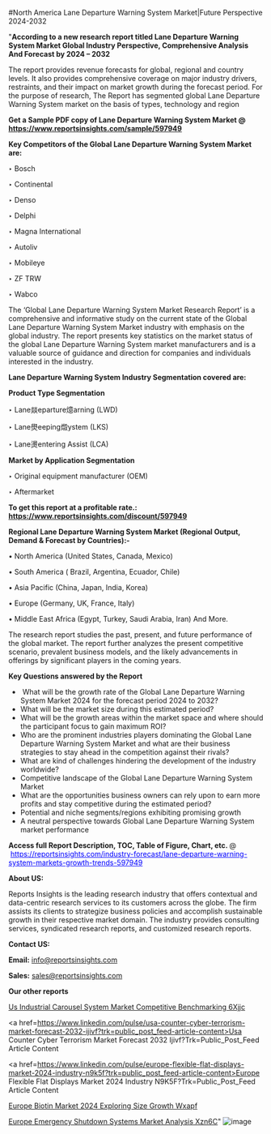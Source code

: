 #North America Lane Departure Warning System Market|Future Perspective 2024-2032

"<strong>According to a new research report titled Lane Departure Warning System Market Global Industry Perspective, Comprehensive Analysis And Forecast by 2024 – 2032</strong>

The report provides revenue forecasts for global, regional and country levels. It also provides comprehensive coverage on major industry drivers, restraints, and their impact on market growth during the forecast period. For the purpose of research, The Report has segmented global Lane Departure Warning System market on the basis of types, technology and region

<strong>Get a Sample PDF copy of Lane Departure Warning System Market </strong><strong>@<a href=https://www.reportsinsights.com/sample/597949 style=color:#0000ff;> https://www.reportsinsights.com/sample/597949</a></strong></font>

<strong>Key Competitors of the Global Lane Departure Warning System Market are:</strong>

‣ Bosch


‣ Continental


‣ Denso


‣ Delphi


‣ Magna International


‣ Autoliv


‣ Mobileye


‣ ZF TRW


‣ Wabco

The ‘Global Lane Departure Warning System Market Research Report’ is a comprehensive and informative study on the current state of the Global Lane Departure Warning System Market industry with emphasis on the global industry. The report presents key statistics on the market status of the global Lane Departure Warning System market manufacturers and is a valuable source of guidance and direction for companies and individuals interested in the industry.

<strong>Lane Departure Warning System Industry Segmentation covered are:</strong>

<strong>Product Type Segmentation</strong>

‣    Lane燚eparture燱arning (LWD)


‣ Lane燢eeping燬ystem (LKS)


‣ Lane燙entering Assist (LCA)

<strong>Market by Application Segmentation</strong>

‣   Original equipment manufacturer (OEM)


‣ Aftermarket

<strong>To get this report at a profitable rate.: <a href=https://www.reportsinsights.com/discount/597949 style=color:#0000ff;>https://www.reportsinsights.com/discount/597949</a></strong></font>

<strong>Regional Lane Departure Warning System Market (Regional Output, Demand &amp; Forecast by Countries):-</strong>

• North America (United States, Canada, Mexico)

• South America ( Brazil, Argentina, Ecuador, Chile)

• Asia Pacific (China, Japan, India, Korea)

• Europe (Germany, UK, France, Italy)

• Middle East Africa (Egypt, Turkey, Saudi Arabia, Iran) And More.

The research report studies the past, present, and future performance of the global market. The report further analyzes the present competitive scenario, prevalent business models, and the likely advancements in offerings by significant players in the coming years.

<strong>Key Questions answered by the Report</strong>
<ul>
  <li> What will be the growth rate of the Global Lane Departure Warning System Market 2024 for the forecast period 2024 to 2032?</li>
  <li>What will be the market size during this estimated period?</li>
  <li>What will be the growth areas within the market space and where should the participant focus to gain maximum ROI?</li>
  <li>Who are the prominent industries players dominating the Global Lane Departure Warning System Market and what are their business strategies to stay ahead in the competition against their rivals?</li>
  <li>What are kind of challenges hindering the development of the industry worldwide?</li>
  <li>Competitive landscape of the Global Lane Departure Warning System Market</li>
  <li>What are the opportunities business owners can rely upon to earn more profits and stay competitive during the estimated period?</li>
  <li>Potential and niche segments/regions exhibiting promising growth</li>
  <li>A neutral perspective towards Global Lane Departure Warning System market performance</li>
</ul>
<strong>Access full Report Description, TOC, Table of Figure, Chart, etc. </strong>@  <a href=https://reportsinsights.com/industry-forecast/lane-departure-warning-system-markets-growth-trends-597949 style=color:#0000ff;>https://reportsinsights.com/industry-forecast/lane-departure-warning-system-markets-growth-trends-597949</a></font>

<strong><strong>About US</strong>:</strong>

Reports Insights is the leading research industry that offers contextual and data-centric research services to its customers across the globe. The firm assists its clients to strategize business policies and accomplish sustainable growth in their respective market domain. The industry provides consulting services, syndicated research reports, and customized research reports.

<strong>Contact US:</strong>

<p class=""""><b>Email:</b> <a href=mailto:info@reportsinsights.com>info@reportsinsights.com</a></p>
<p class=""""><b>Sales:</b> <a href=mailto:sales@reportsinsights.com>sales@reportsinsights.com</a></p>

<strong>Our other reports</strong>

<a href=https://www.linkedin.com/pulse/us-industrial-carousel-system-market-competitive-benchmarking-6xjjc/>Us Industrial Carousel System Market Competitive Benchmarking 6Xjjc</a>

<a href=https://www.linkedin.com/pulse/usa-counter-cyber-terrorism-market-forecast-2032-ijivf?trk=public_post_feed-article-content>Usa Counter Cyber Terrorism Market Forecast 2032 Ijivf?Trk=Public_Post_Feed Article Content</a>

<a href=https://www.linkedin.com/pulse/europe-flexible-flat-displays-market-2024-industry-n9k5f?trk=public_post_feed-article-content>Europe Flexible Flat Displays Market 2024 Industry N9K5F?Trk=Public_Post_Feed Article Content</a>

<a href=https://www.linkedin.com/pulse/europe-biotin-market-2024-exploring-size-growth-wxapf/>Europe Biotin Market 2024 Exploring Size Growth Wxapf</a>

<a href=https://www.linkedin.com/pulse/europe-emergency-shutdown-systems-market-analysis-xzn6c/>Europe Emergency Shutdown Systems Market Analysis Xzn6C</a>"
![image](https://github.com/ahaan12367/RIMarket24/assets/158471582/52818285-a95e-4956-ad56-a844a6730563)
